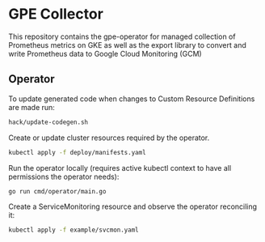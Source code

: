 # GPE Collector

This repository contains the gpe-operator for managed collection of Prometheus metrics
on GKE as well as the export library to convert and write Prometheus data to
Google Cloud Monitoring (GCM)

## Operator

To update generated code when changes to Custom Resource Definitions are made run:

```bash
hack/update-codegen.sh
```

Create or update cluster resources required by the operator.

```bash
kubectl apply -f deploy/manifests.yaml
```

Run the operator locally (requires active kubectl context to have all permissions
the operator needs):

```bash
go run cmd/operator/main.go
```

Create a ServiceMonitoring resource and observe the operator reconciling it:

```bash
kubectl apply -f example/svcmon.yaml
```
